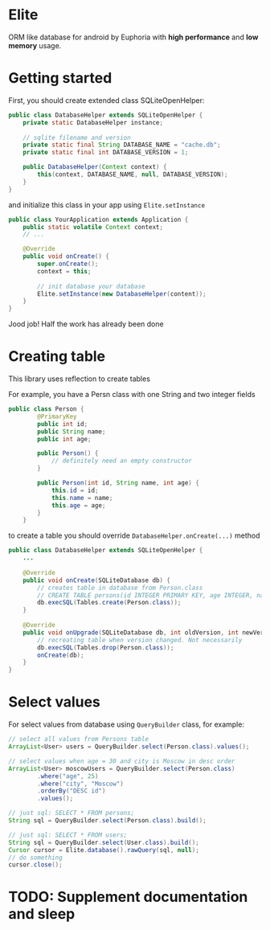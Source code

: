 # Elite
ORM like database for android by Euphoria with <b>high performance</b> and <b>low memory</b> usage.

# Getting started
First, you should create extended class SQLiteOpenHelper:
```java
public class DatabaseHelper extends SQLiteOpenHelper {
    private static DatabaseHelper instance;
    
    // sqlite filename and version
    private static final String DATABASE_NAME = "cache.db";
    private static final int DATABASE_VERSION = 1;

    public DatabaseHelper(Context context) {
        this(context, DATABASE_NAME, null, DATABASE_VERSION);
    }
}
```

and initialize this class in your app using ```Elite.setInstance```
```java
public class YourApplication extends Application {
    public static volatile Context context;
    // ...

    @Override
    public void onCreate() {
        super.onCreate();
        context = this;
        
        // init database your database
        Elite.setInstance(new DatabaseHelper(content));
    }
}
```
Jood job! Half the work has already been done

# Creating table
This library uses reflection to create tables

For example, you have a Persn class with one String and two integer fields
```java
public class Person {
        @PrimaryKey
        public int id;
        public String name;
        public int age;

        public Person() {
            // definitely need an empty constructor
        }

        public Person(int id, String name, int age) {
            this.id = id;
            this.name = name;
            this.age = age;
        }
    }
```

to create a table you should override ```DatabaseHelper.onCreate(...)``` method
```java
public class DatabaseHelper extends SQLiteOpenHelper {
    ...
    
    @Override
    public void onCreate(SQLiteDatabase db) {
        // creates table in database from Person.class
        // CREATE TABLE persons(id INTEGER PRIMARY KEY, age INTEGER, name TEXT);
        db.execSQL(Tables.create(Person.class));
    }
    
    @Override
    public void onUpgrade(SQLiteDatabase db, int oldVersion, int newVersion) {
        // recreating table when version changed. Not necessarily
        db.execSQL(Tables.drop(Person.class));
        onCreate(db);
    }
}
```

# Select values
For select values from database using ```QueryBuilder``` class,
for example:

```java
// select all values from Persons table
ArrayList<User> users = QueryBuilder.select(Person.class).values();

// select values when age = 30 and city is Moscow in desc order
ArrayList<User> moscowUsers = QueryBuilder.select(Person.class)
        .where("age", 25)
        .where("city", "Moscow")
        .orderBy("DESC id")
        .values();

// just sql: SELECT * FROM persons;
String sql = QueryBuilder.select(Person.class).build();

// just sql: SELECT * FROM users;
String sql = QueryBuilder.select(User.class).build();
Cursor cursor = Elite.database().rawQuery(sql, null);
// do something
cursor.close();
```

# TODO: Supplement documentation and sleep
